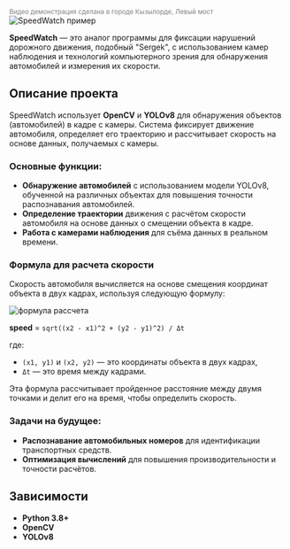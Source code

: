 <small><span style="color: gray;">Видео демонстрация сделана в городе Кызылорде, Левый мост</span></small>
![SpeedWatch пример](https://github.com/Fanfar1c/SpeedWatch/blob/main/result1.gif)

**SpeedWatch** — это аналог программы для фиксации нарушений дорожного движения, подобный \"Sergek\", с использованием камер наблюдения и технологий компьютерного зрения для обнаружения автомобилей и измерения их скорости.

## Описание проекта

SpeedWatch использует **OpenCV** и **YOLOv8** для обнаружения объектов (автомобилей) в кадре с камеры. Система фиксирует движение автомобиля, определяет его траекторию и рассчитывает скорость на основе данных, получаемых с камеры. 

### Основные функции:
- **Обнаружение автомобилей** с использованием модели YOLOv8, обученной на различных объектах для повышения точности распознавания автомобилей.
- **Определение траектории** движения с расчётом скорости автомобиля на основе данных о смещении объекта в кадре.
- **Работа с камерами наблюдения** для съёма данных в реальном времени.

### Формула для расчета скорости

Скорость автомобиля вычисляется на основе смещения координат объекта в двух кадрах, используя следующую формулу:

![формула рассчета](https://github.com/Fanfar1c/SpeedWatch/blob/main/ras4et.jpeg)


**speed** = `sqrt((x2 - x1)^2 + (y2 - y1)^2) / Δt`

где:
- `(x1, y1)` и `(x2, y2)` — это координаты объекта в двух кадрах,
- `Δt` — это время между кадрами.

Эта формула рассчитывает пройденное расстояние между двумя точками и делит его на время, чтобы определить скорость.

### Задачи на будущее:
- **Распознавание автомобильных номеров** для идентификации транспортных средств.
- **Оптимизация вычислений** для повышения производительности и точности расчётов.


## Зависимости

- **Python 3.8+**
- **OpenCV**
- **YOLOv8**
